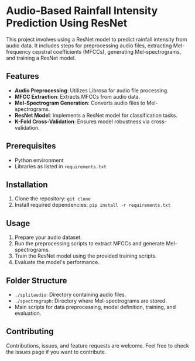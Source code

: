 # Audio-Based Rainfall Intensity Prediction Using ResNet

This project involves using a ResNet model to predict rainfall intensity from audio data. It includes steps for preprocessing audio files, extracting Mel-frequency cepstral coefficients (MFCCs), generating Mel-spectrograms, and training a ResNet model.

## Features

- **Audio Preprocessing**: Utilizes Librosa for audio file processing.
- **MFCC Extraction**: Extracts MFCCs from audio data.
- **Mel-Spectrogram Generation**: Converts audio files to Mel-spectrograms.
- **ResNet Model**: Implements a ResNet model for classification tasks.
- **K-Fold Cross-Validation**: Ensures model robustness via cross-validation.

## Prerequisites

- Python environment
- Libraries as listed in `requirements.txt`

## Installation

1. Clone the repository:
    `git clone `
2. Install required dependencies:
    `pip install -r requirements.txt`

## Usage

1. Prepare your audio dataset.
2. Run the preprocessing scripts to extract MFCCs and generate Mel-spectrograms.
3. Train the ResNet model using the provided training scripts.
4. Evaluate the model's performance.

## Folder Structure

- `./splitaudio`: Directory containing audio files.
- `./spectrograph`: Directory where Mel-spectrograms are stored.
- Main scripts for data preprocessing, model definition, training, and evaluation.

## Contributing

Contributions, issues, and feature requests are welcome. Feel free to check the issues page if you want to contribute.

